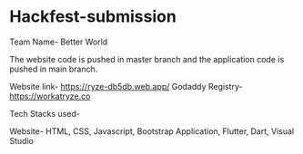 # Hackfest-submission

Team Name- Better World

The website code is pushed in master branch and the application code is pushed in main branch.

Website link- https://ryze-db5db.web.app/
Godaddy Registry- https://workatryze.co

Tech Stacks used-

Website- HTML, CSS, Javascript, Bootstrap
Application, Flutter, Dart, Visual Studio
